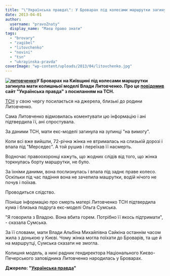 ```yaml
---
title: "\"Українська правда\": У Броварах під колесами маршрутки загинула мати Влади Литовченко"
date: 2013-04-01
author: 
  username: "pravoZnaty"
  display_name: "Маєш право знати"
tags: 
  - "brovary"
  - "zagibel"
  - "litovchenko"
  - "novini"
  - "tsn"
  - "ukrayinska-pravda"
coverImage: "wp-content/uploads/2013/04/litovchenko.jpg"
---
```


**[![литовченко](https://mpz.brovary.org/wp-content/uploads/2013/04/litovchenko.jpg)](https://mpz.brovary.org/wp-content/uploads/2013/04/litovchenko.jpg)У Броварах на Київщині під колесами маршрутки загинула мати колишньої моделі Влади Литовченко. Про це [повідомив](http://www.pravda.com.ua/news/2013/03/31/6986854/) сайт "Українська правда" з посиланням на ТСН.**

[ТСН](http://tsn.ua/kyiv/u-brovarah-pid-kolesami-marshrutki-zaginula-matir-vladi-litovchenko-dzherela-288475.html) у свою чергу посилається на джерела, близькі до родини Литовченко.

Сама Литовченко відмовилась коментувати цю інформацію і ані підтвердила її, ані спростувала.

За даними ТСН, мати екс-моделі загинула на зупинці "на вимогу".

Коли всі вже вийшли, 72-річна жінка не втрималась на слизькій дорозі і впала під "Мерседес". А той рушив і переїхав її насмерть.

Водночас правоохоронці кажуть, що жодних слідів від того, що жінка торкнулась борту маршрутки, не було.

За їхніми даними, вона послизнулась і впала під заднє праве колесо. Оскільки під час падіння вона не зачепила машрутки, водій нічого не почув і поїхав.

Проводиться слідство.

Пізніше інформацію про смерть матері Литовченко ТСН підтвердила кума і близька подруга екс-моделі Ольга Сумська.

"Я говорила з Владою. Вона вбита горем. Потрібно її якось підтримати", - сказала Сумська.

За її словами, мати Влади Альбіна Михайлівна Сайкіна останнім часом жила з донькою у Києві. Чому жінка могла поїхати до Броварів, та ще й на маршрутці, Сумська сказати не змогла.

Колишня модель, а нині радник гендиректора Національного Києво-Печерського заповідника Литовченко народилась у Броварах.

**Джерело: "[Українська правда](http://www.pravda.com.ua/news/2013/03/31/6986854/)"**
